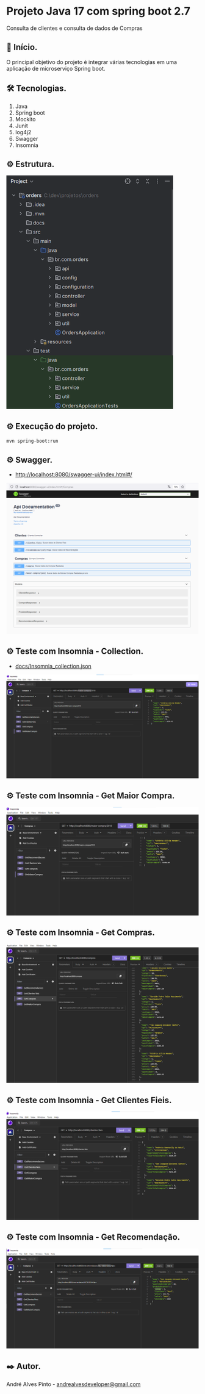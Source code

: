 # Projeto Java 17 com spring boot 2.7

Consulta de clientes e consulta de dados de Compras

## 🚀 Início.

O principal objetivo do projeto é integrar várias tecnologias em uma aplicação de microserviço Spring boot.

## 🛠 Tecnologias.

<ol>
  <li>Java</li>
  <li>Spring boot</li>
  <li>Mockito</li>
  <li>Junit</li>
  <li>log4j2</li>
  <li>Swagger</li>
  <li>Insomnia</li>
</ol>

## ⚙️ Estrutura.

![docs/estrutura.png](docs/estrutura.png)

## ⚙️ Execução do projeto.

~~~~shell
mvn spring-boot:run
~~~~

## ⚙️ Swagger.

* [http://localhost:8080/swagger-ui/index.html#/](http://localhost:8080/swagger-ui/index.html#/)

![docs/swagger.png](docs/swagger.png)

## ⚙️ Teste com Insomnia - Collection.

* [docs/Insomnia_collection.json](docs/Insomnia_collection.json)

![docs_readme/postman1.png](docs/insomnia.png)

## ⚙️ Teste com Insomnia - Get Maior Compra.

![docs/get_maior_compra.png](docs/get_maior_compra.png)

## ⚙️ Teste com Insomnia - Get Compras.

![docs/get_compras.png](docs/get_compras.png)

## ⚙️ Teste com Insomnia - Get Clientes Fieis.

![docs/get_clientes_fieis.png](docs/get_clientes_fieis.png)

## ⚙️ Teste com Insomnia - Get Recomendação.

![docs/get_recomendacao.png](docs/get_recomendacao.png)

## ✒️ Autor.

André Alves Pinto - andrealvesdeveloper@gmail.com